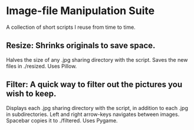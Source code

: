 # Image-file Manipulation Suite
A collection of short scripts I reuse from time to time.
 
## Resize: Shrinks originals to save space.
Halves the size of any .jpg sharing directory with the script. Saves the new files in ./resized. Uses Pillow.

## Filter: A quick way to filter out the pictures you wish to keep.
Displays each .jpg sharing directory with the script, in addition to each .jpg in subdirectories. Left and right arrow-keys navigates between images. Spacebar copies it to ./filtered. Uses Pygame.